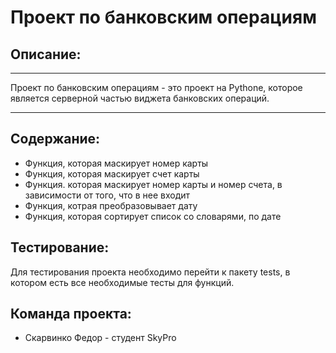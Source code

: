 # Проект по банковским операциям
## Описание:
***

Проект по банковским операциям - это проект на Pythone, которое является серверной частью виджета банковских операций.

***

## Содержание:
* Функция, которая маскирует номер карты
* Функция, которая маскирует счет карты
* Функция. которая маскирует номер карты и номер счета, в зависимости от того, что в нее входит
* Функция, котрая преобразовывает дату
* Функция, которая сортирует список со словарями, по дате

## Тестирование:
Для тестирования проекта необходимо перейти к пакету tests,
в котором есть все необходимые тесты для функций.

## Команда проекта:
* Скарвинко Федор - студент SkyPro

